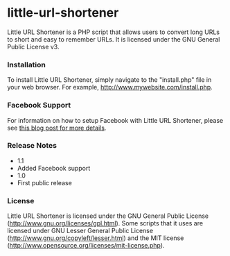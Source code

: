 little-url-shortener
====================

Little URL Shortener is a PHP script that allows users to convert long URLs to short and easy to remember URLs. It is licensed under the GNU General Public License v3.

### Installation ###
To install Little URL Shortener, simply navigate to the "install.php" file in your web browser. For example, http://www.mywebsite.com/install.php.

### Facebook Support ###
For information on how to setup Facebook with Little URL Shortener, please see <a href="http://www.little-apps.org/blog/2013/06/using-facebook-little-url-shortener/">this blog post for more details</a>.

### Release Notes ###
* 1.1
 * Added Facebook support
* 1.0
 * First public release

### License ###
Little URL Shortener is licensed under the GNU General Public License (http://www.gnu.org/licenses/gpl.html). Some scripts that it uses are licensed under GNU Lesser General Public License (http://www.gnu.org/copyleft/lesser.html) and the MIT license (http://www.opensource.org/licenses/mit-license.php).
